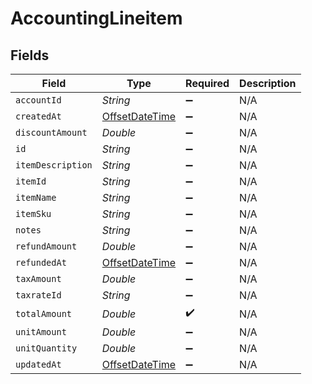 # AccountingLineitem


## Fields

| Field                                                                                     | Type                                                                                      | Required                                                                                  | Description                                                                               |
| ----------------------------------------------------------------------------------------- | ----------------------------------------------------------------------------------------- | ----------------------------------------------------------------------------------------- | ----------------------------------------------------------------------------------------- |
| `accountId`                                                                               | *String*                                                                                  | :heavy_minus_sign:                                                                        | N/A                                                                                       |
| `createdAt`                                                                               | [OffsetDateTime](https://docs.oracle.com/javase/8/docs/api/java/time/OffsetDateTime.html) | :heavy_minus_sign:                                                                        | N/A                                                                                       |
| `discountAmount`                                                                          | *Double*                                                                                  | :heavy_minus_sign:                                                                        | N/A                                                                                       |
| `id`                                                                                      | *String*                                                                                  | :heavy_minus_sign:                                                                        | N/A                                                                                       |
| `itemDescription`                                                                         | *String*                                                                                  | :heavy_minus_sign:                                                                        | N/A                                                                                       |
| `itemId`                                                                                  | *String*                                                                                  | :heavy_minus_sign:                                                                        | N/A                                                                                       |
| `itemName`                                                                                | *String*                                                                                  | :heavy_minus_sign:                                                                        | N/A                                                                                       |
| `itemSku`                                                                                 | *String*                                                                                  | :heavy_minus_sign:                                                                        | N/A                                                                                       |
| `notes`                                                                                   | *String*                                                                                  | :heavy_minus_sign:                                                                        | N/A                                                                                       |
| `refundAmount`                                                                            | *Double*                                                                                  | :heavy_minus_sign:                                                                        | N/A                                                                                       |
| `refundedAt`                                                                              | [OffsetDateTime](https://docs.oracle.com/javase/8/docs/api/java/time/OffsetDateTime.html) | :heavy_minus_sign:                                                                        | N/A                                                                                       |
| `taxAmount`                                                                               | *Double*                                                                                  | :heavy_minus_sign:                                                                        | N/A                                                                                       |
| `taxrateId`                                                                               | *String*                                                                                  | :heavy_minus_sign:                                                                        | N/A                                                                                       |
| `totalAmount`                                                                             | *Double*                                                                                  | :heavy_check_mark:                                                                        | N/A                                                                                       |
| `unitAmount`                                                                              | *Double*                                                                                  | :heavy_minus_sign:                                                                        | N/A                                                                                       |
| `unitQuantity`                                                                            | *Double*                                                                                  | :heavy_minus_sign:                                                                        | N/A                                                                                       |
| `updatedAt`                                                                               | [OffsetDateTime](https://docs.oracle.com/javase/8/docs/api/java/time/OffsetDateTime.html) | :heavy_minus_sign:                                                                        | N/A                                                                                       |